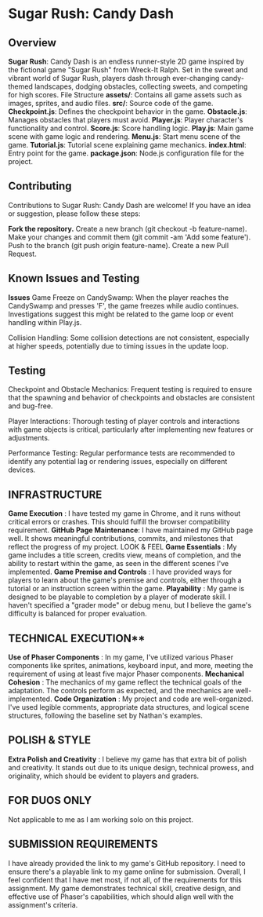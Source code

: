 # Sugar Rush: Candy Dash
## Overview

**Sugar Rush**: Candy Dash is an endless runner-style 2D game inspired by the fictional game "Sugar Rush" from Wreck-It Ralph. Set in the sweet and vibrant world of Sugar Rush, players dash through ever-changing candy-themed landscapes, dodging obstacles, collecting sweets, and competing for high scores.
File Structure
**assets/**: Contains all game assets such as images, sprites, and audio files.
**src/**: Source code of the game.
**Checkpoint.js**: Defines the checkpoint behavior in the game.
**Obstacle.js**: Manages obstacles that players must avoid.
**Player.js**: Player character's functionality and control.
**Score.js**: Score handling logic.
**Play.js**: Main game scene with game logic and rendering.
**Menu.js**: Start menu scene of the game.
**Tutorial.js**: Tutorial scene explaining game mechanics.
**index.html**: Entry point for the game.
**package.json**: Node.js configuration file for the project.

## Contributing
Contributions to Sugar Rush: Candy Dash are welcome! If you have an idea or suggestion, please follow these steps:

**Fork the repository.**
Create a new branch (git checkout -b feature-name).
Make your changes and commit them (git commit -am 'Add some feature').
Push to the branch (git push origin feature-name).
Create a new Pull Request.

## Known Issues and Testing
**Issues** 
Game Freeze on CandySwamp: When the player reaches the CandySwamp and presses 'F', the game freezes while audio continues. Investigations suggest this might be related to the game loop or event handling within Play.js.

Collision Handling: Some collision detections are not consistent, especially at higher speeds, potentially due to timing issues in the update loop.

## Testing
Checkpoint and Obstacle Mechanics: Frequent testing is required to ensure that the spawning and behavior of checkpoints and obstacles are consistent and bug-free.

Player Interactions: Thorough testing of player controls and interactions with game objects is critical, particularly after implementing new features or adjustments.

Performance Testing: Regular performance tests are recommended to identify any potential lag or rendering issues, especially on different devices.

## INFRASTRUCTURE
**Game Execution** : I have tested my game in Chrome, and it runs without critical errors or crashes. This should fulfill the browser compatibility requirement.
**GitHub Page Maintenance**: I have maintained my GitHub page well. It shows meaningful contributions, commits, and milestones that reflect the progress of my project.
LOOK & FEEL
**Game Essentials** : My game includes a title screen, credits view, means of completion, and the ability to restart within the game, as seen in the different scenes I've implemented.
**Game Premise and Controls** : I have provided ways for players to learn about the game's premise and controls, either through a tutorial or an instruction screen within the game.
**Playability** : My game is designed to be playable to completion by a player of moderate skill. I haven't specified a "grader mode" or debug menu, but I believe the game's difficulty is balanced for proper evaluation.
## TECHNICAL EXECUTION**
**Use of Phaser Components** : In my game, I've utilized various Phaser components like sprites, animations, keyboard input, and more, meeting the requirement of using at least five major Phaser components.
**Mechanical Cohesion** : The mechanics of my game reflect the technical goals of the adaptation. The controls perform as expected, and the mechanics are well-implemented.
**Code Organization** : My project and code are well-organized. I've used legible comments, appropriate data structures, and logical scene structures, following the baseline set by Nathan's examples.
## POLISH & STYLE
**Extra Polish and Creativity** : I believe my game has that extra bit of polish and creativity. It stands out due to its unique design, technical prowess, and originality, which should be evident to players and graders.
## FOR DUOS ONLY
Not applicable to me as I am working solo on this project.
## SUBMISSION REQUIREMENTS
I have already provided the link to my game's GitHub repository.
I need to ensure there's a playable link to my game online for submission.
Overall, I feel confident that I have met most, if not all, of the requirements for this assignment. My game demonstrates technical skill, creative design, and effective use of Phaser's capabilities, which should align well with the assignment's criteria.